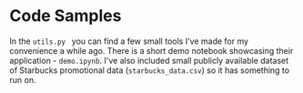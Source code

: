 # Code Samples

In the `utils.py ` you can find a few small tools I've made for my convenience a while ago. There is a short demo notebook showcasing their application - `demo.ipynb`. I've also included small publicly available dataset of Starbucks promotional data (`starbucks_data.csv`) so it has something to run on.
